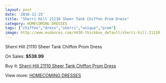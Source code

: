 ```yaml
---
layout: post
date: '2016-11-25'
title: "Sherri Hill 21110 Sheer Tank Chiffon Prom Dress"
category: HOMECOMING DRESSES
tags: ["chiffon","dress","sherri","unique","prom"]
image: http://www.eudances.com/4430-thickbox_default/sherri-hill-21110-sheer-tank-chiffon-prom-dress.jpg
---
```

Sherri Hill 21110 Sheer Tank Chiffon Prom Dress

On Sales: **$538.99**
<a href="https://www.eudances.com/en/homecoming-dresses/1481-sherri-hill-21110-sheer-tank-chiffon-prom-dress.html"><amp-img layout="responsive" width="600" height="600" src="//www.eudances.com/4430-thickbox_default/sherri-hill-21110-sheer-tank-chiffon-prom-dress.jpg" alt="Sherri Hill 21110 Sheer Tank Chiffon Prom Dress 0" /></a>

Buy it: [Sherri Hill 21110 Sheer Tank Chiffon Prom Dress](https://www.eudances.com/en/homecoming-dresses/1481-sherri-hill-21110-sheer-tank-chiffon-prom-dress.html "Sherri Hill 21110 Sheer Tank Chiffon Prom Dress")

View more: [HOMECOMING DRESSES](https://www.eudances.com/en/15-homecoming-dresses "HOMECOMING DRESSES")